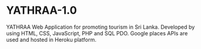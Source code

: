 # YATHRAA-1.0
YATHRAA Web Application for promoting tourism in Sri Lanka. Developed by using HTML, CSS, JavaScript, PHP and SQL PDO. Google places APIs are used and hosted in Heroku platform.
